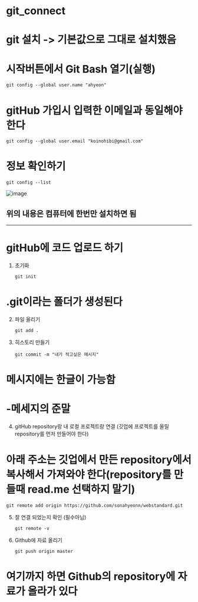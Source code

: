 # git_connect

# git 설치 -> 기본값으로 그대로 설치했음

# 시작버튼에서 Git Bash 열기(실행)

```
git config --global user.name "ahyeon"
```

# gitHub 가입시 입력한 이메일과 동일해야 한다
```
git config --global user.email "koinohibi@gmail.com"
```
# 정보 확인하기
```
git config --list
```
![image](https://github.com/sonahyeonn/git_connect/assets/147791395/d02ebbd6-ba14-4832-aeeb-9494d1775f44)

위의 내용은 컴퓨터에 한번만 설치하면 됨
---------------------------------------
---------------------------------------

# gitHub에 코드 업로드 하기


1. 초기화

   ```
   git init
   ```
# .git이라는 폴더가 생성된다

2. 파일 올리기

   ```
   git add .
   ```

3. 히스토리 만들기

   ```
   git commit -m "내가 적고싶은 메시지"
   ```
# 메시지에는 한글이 가능함
# -메세지의 준말

4. gitHub repository랑 내 로컬 프로젝트랑 연결 (깃업에 프로젝트를 올릴 repository를 먼저 만들어야 한다)
# 아래 주소는 깃업에서 만든 repository에서 복사해서 가져와야 한다(repository를 만들때 read.me 선택하지 말기)

   ```
   git remote add origin https://github.com/sonahyeonn/webstandard.git
   ```

5. 잘 연결 되었는지 확인 (필수아님)

   ```
   git remote -v
   ```

6. Github에 자료 올리기

   ```
   git push origin master
   ```
   
# 여기까지 하면 Github의 repository에 자료가 올라가 있다
   
